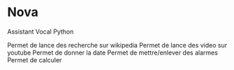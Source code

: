 # Nova 

Assistant Vocal Python

Permet de lance des recherche sur wikipedia 
Permet de lance des video sur youtube
Permet de donner la date
Permet de mettre/enlever des alarmes 
Permet de calculer

